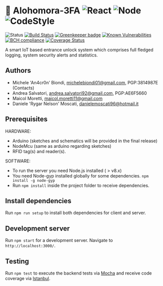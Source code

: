 # :closed_lock_with_key: Alohomora-3FA ![React](https://img.shields.io/badge/React-16-blue.svg) ![Node](https://img.shields.io/badge/Node.js-8.x-brightgreen.svg) ![CodeStyle](https://img.shields.io/badge/code%20style-standard-brightgreen.svg) 

![Status](https://img.shields.io/badge/status-WIP-red.svg)   [![Build Status](https://travis-ci.org/TheBigBangTeam/Alohomora-3FA.svg?branch=master)](https://travis-ci.org/TheBigBangTeam/Alohomora-3FA)    [![Greenkeeper badge](https://badges.greenkeeper.io/TheBigBangTeam/Alohomora-3FA.svg)](https://greenkeeper.io/)       [![Known Vulnerabilities](https://snyk.io/test/github/thebigbangteam/alohomora-3fa/badge.svg)](https://snyk.io/test/github/thebigbangteam/alohomora-3fa) [![BCH compliance](https://bettercodehub.com/edge/badge/TheBigBangTeam/Alohomora-3FA?branch=master)](https://bettercodehub.com/) [![Coverage Status](https://coveralls.io/repos/github/TheBigBangTeam/Alohomora-3FA/badge.svg?branch=master)](https://coveralls.io/github/TheBigBangTeam/Alohomora-3FA?branch=master)

A smart IoT based entrance unlock system which comprises full fledged logging, system security alerts and statistics.

## Authors
  - Michele 'An4cr0n' Biondi, michelebiondi01@gmail.com, PGP:3814987E (Contacts)
  - Andrea Salvatori, andrea.salvatori92@gmail.com, PGP:AE6F5660
  - Maicol Moretti, maicol.moretti11@gmail.com
  - Daniele 'Rygar Nelson' Moscati, danielemoscati96@hotmail.it

## Prerequisites
HARDWARE:
  - Arduino (sketches and schematics will be provided in the final release)
  - NodeMcu (same as arduino regarding sketches)
  - RFID tag(s) and reader(s).

SOFTWARE:
 - To run the server you need Node.js installed ( > v8.x)
 - You need Node-gyp installed globally for some dependencies.
`npm install -g node-gyp`
 - Run `npm install` inside the project folder to receive dependencies.

## Install dependencies
Run `npm run setup` to install both dependencies for client and server.
## Development server

Run `npm start` for a development server. Navigate to `http://localhost:3000/`.

## Testing

Run `npm test` to execute the backend tests via [Mocha](https://mochajs.org/) 
and receive code coverage via [Istanbul](https://istanbul.js.org/).
